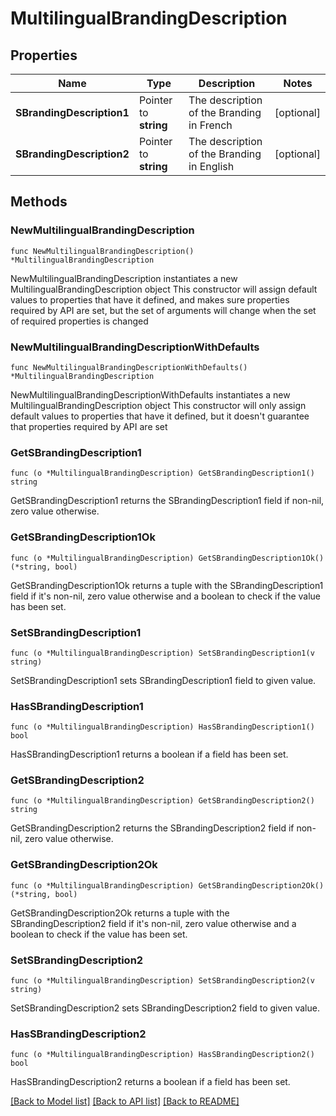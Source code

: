 # MultilingualBrandingDescription

## Properties

Name | Type | Description | Notes
------------ | ------------- | ------------- | -------------
**SBrandingDescription1** | Pointer to **string** | The description of the Branding in French | [optional] 
**SBrandingDescription2** | Pointer to **string** | The description of the Branding in English | [optional] 

## Methods

### NewMultilingualBrandingDescription

`func NewMultilingualBrandingDescription() *MultilingualBrandingDescription`

NewMultilingualBrandingDescription instantiates a new MultilingualBrandingDescription object
This constructor will assign default values to properties that have it defined,
and makes sure properties required by API are set, but the set of arguments
will change when the set of required properties is changed

### NewMultilingualBrandingDescriptionWithDefaults

`func NewMultilingualBrandingDescriptionWithDefaults() *MultilingualBrandingDescription`

NewMultilingualBrandingDescriptionWithDefaults instantiates a new MultilingualBrandingDescription object
This constructor will only assign default values to properties that have it defined,
but it doesn't guarantee that properties required by API are set

### GetSBrandingDescription1

`func (o *MultilingualBrandingDescription) GetSBrandingDescription1() string`

GetSBrandingDescription1 returns the SBrandingDescription1 field if non-nil, zero value otherwise.

### GetSBrandingDescription1Ok

`func (o *MultilingualBrandingDescription) GetSBrandingDescription1Ok() (*string, bool)`

GetSBrandingDescription1Ok returns a tuple with the SBrandingDescription1 field if it's non-nil, zero value otherwise
and a boolean to check if the value has been set.

### SetSBrandingDescription1

`func (o *MultilingualBrandingDescription) SetSBrandingDescription1(v string)`

SetSBrandingDescription1 sets SBrandingDescription1 field to given value.

### HasSBrandingDescription1

`func (o *MultilingualBrandingDescription) HasSBrandingDescription1() bool`

HasSBrandingDescription1 returns a boolean if a field has been set.

### GetSBrandingDescription2

`func (o *MultilingualBrandingDescription) GetSBrandingDescription2() string`

GetSBrandingDescription2 returns the SBrandingDescription2 field if non-nil, zero value otherwise.

### GetSBrandingDescription2Ok

`func (o *MultilingualBrandingDescription) GetSBrandingDescription2Ok() (*string, bool)`

GetSBrandingDescription2Ok returns a tuple with the SBrandingDescription2 field if it's non-nil, zero value otherwise
and a boolean to check if the value has been set.

### SetSBrandingDescription2

`func (o *MultilingualBrandingDescription) SetSBrandingDescription2(v string)`

SetSBrandingDescription2 sets SBrandingDescription2 field to given value.

### HasSBrandingDescription2

`func (o *MultilingualBrandingDescription) HasSBrandingDescription2() bool`

HasSBrandingDescription2 returns a boolean if a field has been set.


[[Back to Model list]](../README.md#documentation-for-models) [[Back to API list]](../README.md#documentation-for-api-endpoints) [[Back to README]](../README.md)


